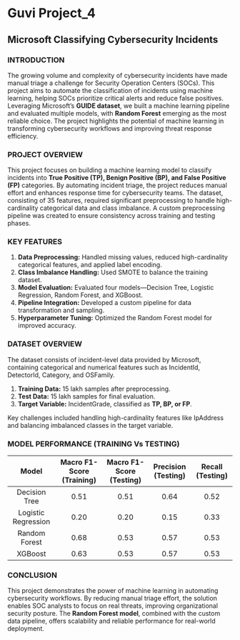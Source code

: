 # Guvi Project_4
## Microsoft Classifying Cybersecurity Incidents

### INTRODUCTION
The growing volume and complexity of cybersecurity incidents have made manual triage a challenge for Security Operation Centers (SOCs). This project aims to automate the classification of incidents using machine learning, helping SOCs prioritize critical alerts and reduce false positives. Leveraging Microsoft’s **GUIDE dataset**, we built a machine learning pipeline and evaluated multiple models, with **Random Forest** emerging as the most reliable choice. The project highlights the potential of machine learning in transforming cybersecurity workflows and improving threat response efficiency.

### PROJECT OVERVIEW
This project focuses on building a machine learning model to classify incidents into **True Positive (TP), Benign Positive (BP), and False Positive (FP)** categories. By automating incident triage, the project reduces manual effort and enhances response time for cybersecurity teams. The dataset, consisting of 35 features, required significant preprocessing to handle high-cardinality categorical data and class imbalance. A custom preprocessing pipeline was created to ensure consistency across training and testing phases.

### KEY FEATURES
1. **Data Preprocessing:** Handled missing values, reduced high-cardinality categorical features, and applied label encoding.
2. **Class Imbalance Handling:** Used SMOTE to balance the training dataset.
3. **Model Evaluation:** Evaluated four models—Decision Tree, Logistic Regression, Random Forest, and XGBoost.
4. **Pipeline Integration:** Developed a custom pipeline for data transformation and sampling.
5. **Hyperparameter Tuning:** Optimized the Random Forest model for improved accuracy.

### DATASET OVERVIEW
The dataset consists of incident-level data provided by Microsoft, containing categorical and numerical features such as IncidentId, DetectorId, Category, and OSFamily.
1. **Training Data:** 15 lakh samples after preprocessing.
2. **Test Data:** 15 lakh samples for final evaluation.
3. **Target Variable:** IncidentGrade, classified as **TP, BP, or FP**.

Key challenges included handling high-cardinality features like IpAddress and balancing imbalanced classes in the target variable.

### MODEL PERFORMANCE (TRAINING Vs TESTING)
| Model                 | Macro F1-Score (Training) | Macro F1-Score (Testing) | Precision (Testing) | Recall (Testing) |
|:---------------------:|:-------------------------:|:------------------------:|:-------------------:|:----------------:|
| Decision Tree         |           0.51            |          0.51            |       0.64          |       0.52       |
| Logistic Regression   |           0.20            |          0.20            |       0.15          |       0.33       |
| Random Forest         |           0.68            |          0.53            |       0.57          |       0.53       |
| XGBoost               |           0.63            |          0.53            |       0.57          |       0.53       |

### CONCLUSION
This project demonstrates the power of machine learning in automating cybersecurity workflows. By reducing manual triage effort, the solution enables SOC analysts to focus on real threats, improving organizational security posture. The **Random Forest model**, combined with the custom data pipeline, offers scalability and reliable performance for real-world deployment.



